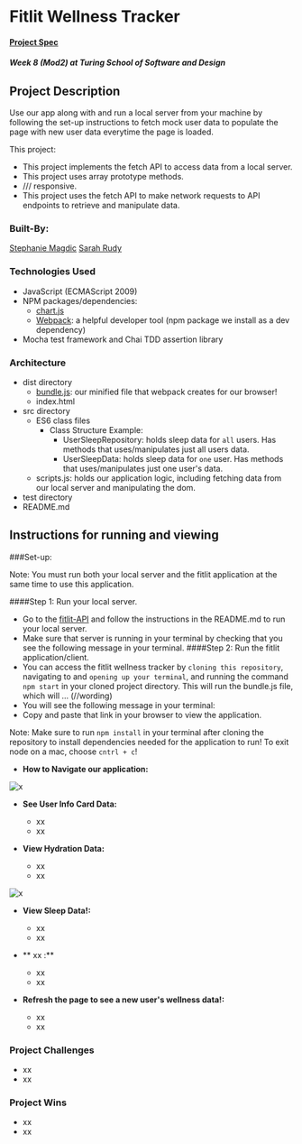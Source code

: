 # Fitlit Wellness Tracker

#### [Project Spec](https://frontend.turing.edu/projects/fitlit.html)

##### Week 8 (Mod2) at Turing School of Software and Design

## Project Description

Use our app along with and run a local server from your machine by following the set-up instructions to fetch mock user data to populate the page with new user data everytime the page is loaded.

This project:
  - This project implements the fetch API to access data from a local server.
  - This project uses array prototype methods.
  - /// responsive.
  - This project uses the fetch API to make network requests to API endpoints to retrieve and manipulate data.

 
### Built-By:

[Stephanie Magdic](https://github.com/stephaniemagdic)
[Sarah Rudy](https://github.com/sarahrudy)


### Technologies Used 

* JavaScript (ECMAScript 2009)
* NPM packages/dependencies: 
  * [chart.js](https://www.chartjs.org/)
  * [Webpack](https://www.npmjs.com/package/webpack): a helpful developer tool (npm package we install as a dev dependency)
* Mocha test framework and Chai TDD assertion library


### Architecture

* dist directory
  * [bundle.js](https://www.simplethread.com/javascript-modules-and-code-bundling-explained/): our minified file that webpack creates for our browser!
  * index.html 
* src directory
  * ES6 class files
    * Class Structure Example:
      * UserSleepRepository: holds sleep data for `all` users. Has methods that uses/manipulates just all users data. 
      * UserSleepData: holds sleep data for `one` user. Has methods that uses/manipulates just one user's data.  
  * scripts.js: holds our application logic, including fetching data from our local server and manipulating the dom.
* test directory
* README.md

## Instructions for running and viewing

###Set-up:

Note: You must run both your local server and the fitlit application at the same time to use this application.

####Step 1: Run your local server.
  * Go to the [fitlit-API](https://github.com/turingschool-examples/fitlit-api) and follow the instructions in the README.md to run your local server.
  * Make sure that server is running in your terminal by checking that you see the following message in your terminal.
####Step 2: Run the fitlit application/client.
  * You can access the fitlit wellness tracker by `cloning this repository`, navigating to and `opening up your terminal`, and running the command `npm start` in your cloned project directory. This will run the bundle.js file, which will ... (//wording)
  * You will see the following message in your terminal: 
  * Copy and paste that link in your browser to view the application. 
  
Note: Make sure to run `npm install` in your terminal after cloning the repository to install dependencies needed for the application to run!
To exit node on a mac, choose `cntrl + c`!


* **How to Navigate our application:**  
  
![x](x)

* **See User Info Card Data:**  
  * xx
  * xx

* **View Hydration Data:** 
  * xx
  * xx

![x](x)

* **View Sleep Data!:**  
  * xx
  * xx

* ** xx :**  
  * xx
  * xx

* **Refresh the page to see a new user's wellness data!:**  
  * xx
  * xx

### Project Challenges 
 * xx
 * xx
 
### Project Wins
 * xx
 * xx
